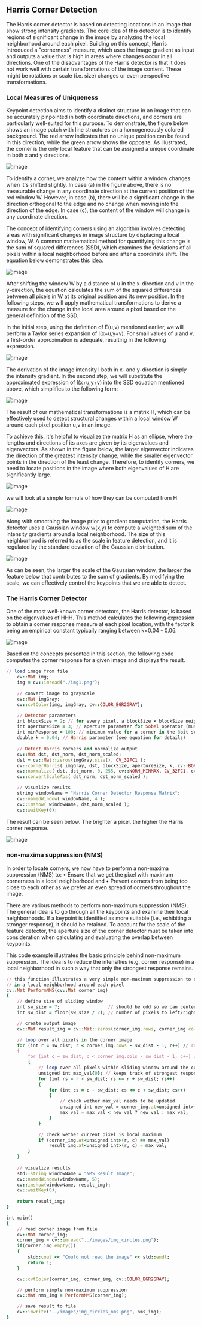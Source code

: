 ## Harris Corner Detection
The Harris corner detector is based on detecting locations in an image that show strong intensity gradients. The core idea of this detector is to identify regions of significant change in the image by analyzing the local neighborhood around each pixel. Building on this concept, Harris introduced a "cornerness" measure, which uses the image gradient as input and outputs a value that is high in areas where changes occur in all directions.
One of the disadvantages of the Harris detector is that it does not work well with certain transformations of the image content. These might be rotations or scale (i.e. size) changes or even perspective transformations.

### Local Measures of Uniqueness

Keypoint detection aims to identify a distinct structure in an image that can be accurately pinpointed in both coordinate directions, and corners are particularly well-suited for this purpose. To demonstrate, the figure below shows an image patch with line structures on a homogeneously colored background. The red arrow indicates that no unique position can be found in this direction, while the green arrow shows the opposite. As illustrated, the corner is the only local feature that can be assigned a unique coordinate in both x and y directions.

![image](https://github.com/user-attachments/assets/cb4b46f8-0ef6-4d11-9d89-659e16fd7ed8)

To identify a corner, we analyze how the content within a window changes when it's shifted slightly. In case (a) in the figure above, there is no measurable change in any coordinate direction at the current position of the red window W. However, in case (b), there will be a significant change in the direction orthogonal to the edge and no change when moving into the direction of the edge. In case (c), the content of the window will change in any coordinate direction.

The concept of identifying corners using an algorithm involves detecting areas with significant changes in image structure by displacing a local window, W. A common mathematical method for quantifying this change is the sum of squared differences (SSD), which examines the deviations of all pixels within a local neighborhood before and after a coordinate shift. The equation below demonstrates this idea.

![image](https://github.com/user-attachments/assets/c592a943-1d87-4540-bff2-5b668e112856)

After shifting the window W by a distance of u in the x-direction and v in the y-direction, the equation calculates the sum of the squared differences between all pixels in W at its original position and its new position. In the following steps, we will apply mathematical transformations to derive a measure for the change in the local area around a pixel based on the general definition of the SSD.

In the initial step, using the definition of E(u,v) mentioned earlier, we will perform a Taylor series expansion of I(x+u,y+v). For small values of u and v, a first-order approximation is adequate, resulting in the following expression.

![image](https://github.com/user-attachments/assets/e6558953-5469-49e8-990e-d2cdc273343e)

The derivation of the image intensity I both in x- and y-direction is simply the intensity gradient. 
In the second step, we will substitute the approximated expression of I(x+u,y+v) into the SSD equation mentioned above, which simplifies to the following form:

![image](https://github.com/user-attachments/assets/2d060390-574f-45fd-95e8-278dcbf41330)

The result of our mathematical transformations is a matrix H, which can be effectively used to detect structural changes within a local window W around each pixel position u,v in an image. 

To achieve this, it's helpful to visualize the matrix H as an ellipse, where the lengths and directions of its axes are given by its eigenvalues and eigenvectors. As shown in the figure below, the larger eigenvector indicates the direction of the greatest intensity change, while the smaller eigenvector points in the direction of the least change. Therefore, to identify corners, we need to locate positions in the image where both eigenvalues of H are significantly large.

![image](https://github.com/user-attachments/assets/80782a96-0125-45bd-94d5-506607666414)

we will look at a simple formula of how they can be computed from H:

![image](https://github.com/user-attachments/assets/3f6a566e-341e-4b8f-96d0-519f181fb015)

Along with smoothing the image prior to gradient computation, the Harris detector uses a Gaussian window w(x,y) to compute a weighted sum of the intensity gradients around a local neighborhood. The size of this neighborhood is referred to as the scale in feature detection, and it is regulated by the standard deviation of the Gaussian distribution.

![image](https://github.com/user-attachments/assets/a331be8b-0778-45f5-81a2-50bcc0ceee6b)

As can be seen, the larger the scale of the Gaussian window, the larger the feature below that contributes to the sum of gradients. By modifying the scale, we can effectively control the keypoints that we are able to detect.

### The Harris Corner Detector
One of the most well-known corner detectors, the Harris detector, is based on the eigenvalues of HHH. This method calculates the following expression to obtain a corner response measure at each pixel location, with the factor k being an empirical constant typically ranging between k=0.04 - 0.06.

![image](https://github.com/user-attachments/assets/53a9fbd5-7745-42a3-8f5e-abb14564613f)

Based on the concepts presented in this section, the following code computes the corner response for a given image and displays the result.


```ruby
// load image from file
    cv::Mat img;
    img = cv::imread("./img1.png");

    // convert image to grayscale
    cv::Mat imgGray; 
    cv::cvtColor(img, imgGray, cv::COLOR_BGR2GRAY);

    // Detector parameters
    int blockSize = 2; // for every pixel, a blockSize × blockSize neighborhood is considered
    int apertureSize = 3; // aperture parameter for Sobel operator (must be odd)
    int minResponse = 100; // minimum value for a corner in the 8bit scaled response matrix
    double k = 0.04; // Harris parameter (see equation for details)
    
    // Detect Harris corners and normalize output
    cv::Mat dst, dst_norm, dst_norm_scaled;
    dst = cv::Mat::zeros(imgGray.size(), CV_32FC1 );
    cv::cornerHarris( imgGray, dst, blockSize, apertureSize, k, cv::BORDER_DEFAULT ); 
    cv::normalize( dst, dst_norm, 0, 255, cv::NORM_MINMAX, CV_32FC1, cv::Mat() );
    cv::convertScaleAbs( dst_norm, dst_norm_scaled );

    // visualize results
    string windowName = "Harris Corner Detector Response Matrix";
    cv::namedWindow( windowName, 4 );
    cv::imshow( windowName, dst_norm_scaled );
    cv::waitKey(0);

```


 The result can be seen below. The brighter a pixel, the higher the Harris corner response.

![image](https://github.com/user-attachments/assets/b5266ee6-efe0-4120-9dab-0fabf4606847)

### non-maxima suppression (NMS) 
In order to locate corners, we now have to perform a non-maxima suppression (NMS) to:
•	Ensure that we get the pixel with maximum cornerness in a local neighborhood and
•	Prevent corners from being too close to each other as we prefer an even spread of corners throughout the image.

There are various methods to perform non-maximum suppression (NMS). The general idea is to go through all the keypoints and examine their local neighborhoods. If a keypoint is identified as more suitable (i.e., exhibiting a stronger response), it should be retained. To account for the scale of the feature detector, the aperture size of the corner detector must be taken into consideration when calculating and evaluating the overlap between keypoints.

This code example illustrates the basic principle behind non-maximum suppression. The idea is to reduce the intensities (e.g. corner response) in a local neighborhood in such a way that only the strongest response remains.


```ruby
// this function illustrates a very simple non-maximum suppression to extract the strongest corners
// in a local neighborhood around each pixel
cv::Mat PerformNMS(cv::Mat corner_img)
{
    // define size of sliding window
    int sw_size = 7;                  // should be odd so we can center it on a pixel and have symmetry in all directions
    int sw_dist = floor(sw_size / 2); // number of pixels to left/right and top/down to investigate

    // create output image
    cv::Mat result_img = cv::Mat::zeros(corner_img.rows, corner_img.cols, CV_8U);

    // loop over all pixels in the corner image
    for (int r = sw_dist; r < corner_img.rows - sw_dist - 1; r++) // rows
    {
        for (int c = sw_dist; c < corner_img.cols - sw_dist - 1; c++) // cols
        {
            // loop over all pixels within sliding window around the current pixel
            unsigned int max_val{0}; // keeps track of strongest response
            for (int rs = r - sw_dist; rs <= r + sw_dist; rs++)
            {
                for (int cs = c - sw_dist; cs <= c + sw_dist; cs++)
                {
                    // check wether max_val needs to be updated
                    unsigned int new_val = corner_img.at<unsigned int>(rs, cs);
                    max_val = max_val < new_val ? new_val : max_val;
                }
            }

            // check wether current pixel is local maximum
            if (corner_img.at<unsigned int>(r, c) == max_val)
                result_img.at<unsigned int>(r, c) = max_val;
        }
    }
  	  
    // visualize results
    std::string windowName = "NMS Result Image";
    cv::namedWindow(windowName, 5);
    cv::imshow(windowName, result_img);
    cv::waitKey(0);
  
    return result_img;
}

int main()
{
    // read corner image from file
    cv::Mat corner_img;
    corner_img = cv::imread("../images/img_circles.png");
  	if(corner_img.empty())
    {
        std::cout << "Could not read the image" << std::endl;
        return 1;
    }

    cv::cvtColor(corner_img, corner_img, cv::COLOR_BGR2GRAY);

    // perform simple non-maximum suppression
    cv::Mat nms_img = PerformNMS(corner_img);

    // save result to file
    cv::imwrite("../images/img_circles_nms.png", nms_img);
}

```


